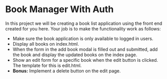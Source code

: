 # Book Manager With Auth

In this project we will be creating a book list application using the front end created for you here. Your job is to make the functionality work as follows:

- Make sure the book application is only available to logged in users.
- Display all books on index.html.
- When the form in the add book modal is filled out and submitted, add the book and display the updated books on the index page.
- Show an edit form for a specific book when the edit button is clicked. The template for this is edit.html.
- **Bonus:** Implement a delete button on the edit page.